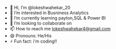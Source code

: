 - 👋 Hi, I’m @lokeshwahekar_20
- 👀 I’m interested in Busniness Analytics 
- 🌱 I’m currently learning payton,SQL & Power BI 
- 💞️ I’m looking to collaborate on 
- 📫 How to reach me lokeshwahekar4@gmail.com 
- 😄 Pronouns: He/His 
- ⚡ Fun fact: i'm coding!!

<!---
lokeshwahekar/lokeshwahekar is a ✨ special ✨ repository because its `README.md` (this file) appears on your GitHub profile.
You can click the Preview link to take a look at your changes.
--->
